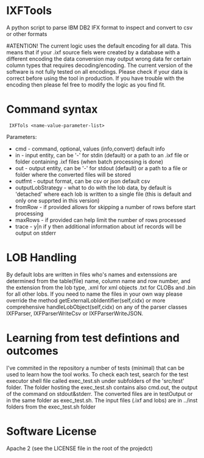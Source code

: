 # IXFTools
A python script to parse IBM DB2 IFX format to inspect and convert to csv or other formats

#ATENTION! The current logic uses the default encoding for all data. 
This means that if your .ixf source fiels were created by a database with a different encoding the data conversion may
output wrong data fer certain column types that requires decoding/encoding.
The current version of the software is not fully tested on all encodings.
Please check if your data is correct before using the tool in production.
If you have trouble with the encoding then please fel free to modify the logic as you find fit.

# Command syntax
```
 IXFTols <name-value-parameter-list>
```

Parameters:
* cmd - command, optional, values (info,convert) default info
* in  - input entity, can be '-' for stdin (default) or a path to an .ixf file or folder containing .ixf files (when batch processing is done)
* out - output entity, can be '-' for stdout (default) or a path to a file or folder where the converted files will be stored
* outfmt - output format, can be csv or json default csv
* outputLobStrategy - what to do with the lob data, by default is 'detached' where each lob is written to a single file (this is default and only one supprted in this version)
* fromRow - if provided allows for skipping a number of rows before start processing
* maxRows - if provided can help limit the number of rows processed 
* trace - y|n if y then additional information about ixf records will be output on stderr

# LOB Handling
 By default lobs are written in files who's names and extenssions are determined from the table(file) name, column name and row number, and the extension from the lob type, .xml for xml objects .txt for CLOBs and .bin for all other lobs. 
  If you need to name the files in your own way please override the method getExternalLobIdentifier(self,cidx) or more comprehensive handleLobObject(self,cidx) on any of the parser classes IXFParser, IXFParserWriteCsv or IXFParserWriteJSON.

# Learning from test defintions and outcomes
I've commited in the repository a number of tests (minimal) that can be used to learn how the tool works.
To check each test, search for the test executor shell file called exec_test.sh under subfolders of the 'src/test' folder.
The folder hosting the exec_test.sh contains also cmd.out, the output of the command on stdout&stderr.
The converted files are in testOutput or in the same folder as exec_test.sh.
The input files (.ixf and lobs) are in ../inst folders from the exec_test.sh folder

# Software License
Apache 2 (see the LICENSE file in the root of the projedct)
